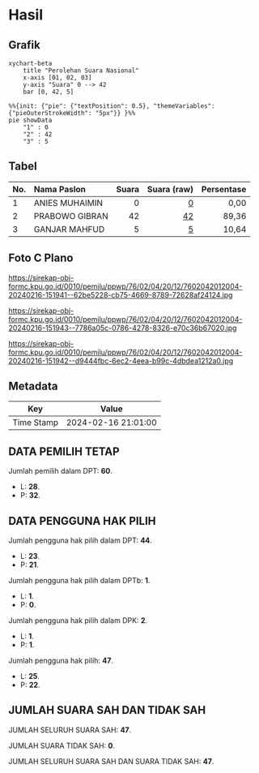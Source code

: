 # Hasil

## Grafik

```mermaid
xychart-beta
    title "Perolehan Suara Nasional"
    x-axis [01, 02, 03]
    y-axis "Suara" 0 --> 42
    bar [0, 42, 5]
```

```mermaid
%%{init: {"pie": {"textPosition": 0.5}, "themeVariables": {"pieOuterStrokeWidth": "5px"}} }%%
pie showData
    "1" : 0
    "2" : 42
    "3" : 5
```

## Tabel

| No. | Nama Paslon    | Suara | Suara (raw) | Persentase |
|:--- |:-------------- | -----:| -----------:| ----------:|
| 1   | ANIES MUHAIMIN | 0     | [0][p-1]    | 0,00       |
| 2   | PRABOWO GIBRAN | 42    | [42][p-2]   | 89,36      |
| 3   | GANJAR MAHFUD  | 5     | [5][p-3]    | 10,64      |


[p-1]: https://github.com/gigit-pemilu/pemilu-2024/blob/main/pilpres/hitung-suara/sub/76-sulawesi-barat/sub/02-mamuju/sub/04-kalumpang/sub/2012-limbong/sub/004-tps/sub/paslon-1.txt
[p-2]: https://github.com/gigit-pemilu/pemilu-2024/blob/main/pilpres/hitung-suara/sub/76-sulawesi-barat/sub/02-mamuju/sub/04-kalumpang/sub/2012-limbong/sub/004-tps/sub/paslon-2.txt
[p-3]: https://github.com/gigit-pemilu/pemilu-2024/blob/main/pilpres/hitung-suara/sub/76-sulawesi-barat/sub/02-mamuju/sub/04-kalumpang/sub/2012-limbong/sub/004-tps/sub/paslon-3.txt

## Foto C Plano

https://sirekap-obj-formc.kpu.go.id/0010/pemilu/ppwp/76/02/04/20/12/7602042012004-20240216-151941--62be5228-cb75-4669-8789-72628af24124.jpg

https://sirekap-obj-formc.kpu.go.id/0010/pemilu/ppwp/76/02/04/20/12/7602042012004-20240216-151943--7786a05c-0786-4278-8326-e70c36b67020.jpg

https://sirekap-obj-formc.kpu.go.id/0010/pemilu/ppwp/76/02/04/20/12/7602042012004-20240216-151942--d9444fbc-6ec2-4eea-b99c-4dbdea1212a0.jpg


## Metadata

| Key        | Value               |
| ---------- | ------------------- |
| Time Stamp | 2024-02-16 21:01:00 |


## DATA PEMILIH TETAP

Jumlah pemilih dalam DPT: **60**.
 * L: **28**.
 * P: **32**.

## DATA PENGGUNA HAK PILIH

Jumlah pengguna hak pilih dalam DPT: **44**.
 * L: **23**.
 * P: **21**.

Jumlah pengguna hak pilih dalam DPTb: **1**.
 * L: **1**.
 * P: **0**.

Jumlah pengguna hak pilih dalam DPK: **2**.
 * L: **1**.
 * P: **1**.

Jumlah pengguna hak pilih: **47**.
 * L: **25**.
 * P: **22**.

## JUMLAH SUARA SAH DAN TIDAK SAH

JUMLAH SELURUH SUARA SAH: **47**.

JUMLAH SUARA TIDAK SAH: **0**.

JUMLAH SELURUH SUARA SAH DAN SUARA TIDAK SAH: **47**.


